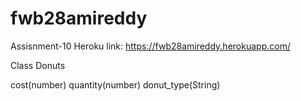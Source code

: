 # fwb28amireddy
Assisnment-10
Heroku link: https://fwb28amireddy.herokuapp.com/

Class Donuts

cost(number)
quantity(number)
donut_type(String)